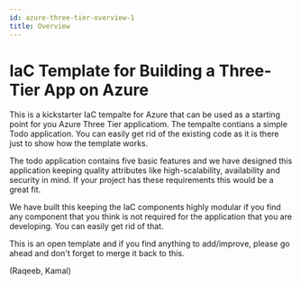 ```yaml
---
id: azure-three-tier-overview-1
title: Overview
---
```


# IaC Template for Building a Three-Tier App on Azure

This is a kickstarter IaC tempalte for Azure that can be used as a starting point for you Azure Three Tier applicatiom. The tempalte contians a simple Todo application. You can easily get rid of the existing code as it is there just to show how the template works. 

The todo application contains five basic features and we have designed this application keeping quality attributes like high-scalability, availability and security in mind. If your project has these requirements this would be a great fit. 

We have built this keeping the IaC components highly modular if you find any component that you think is not required for the application that you are developing. You can easily get rid of that.

This is an open template and if you find anything to add/improve, please go ahead and don't forget to merge it back to this. 

(Raqeeb, Kamal)